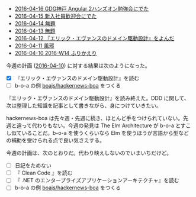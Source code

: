 - [2016-04-16 GDG神戸 Angular 2ハンズオン勉強会にでた][2016-04-16]
- [2016-04-15 新入社員歓迎会にでた][2016-04-15]
- [2016-04-14 無題][2016-04-14]
- [2016-04-13 無題][2016-04-13]
- [2016-04-12 『エリック・エヴァンスのドメイン駆動設計』をよんだ][2016-04-12]
- [2016-04-11 風邪][2016-04-11]
- [2016-04-10 2016-W14 ふりかえり][2016-04-10]

今週の計画 ([2016-04-10][]) に対する結果は次のようになった。

- [x] 『エリック・エヴァンスのドメイン駆動設計』を読む
- [ ] b-o-a の例 [boajs/hackernews-boa][] をつくる

『エリック・エヴァンスのドメイン駆動設計』を読み終えた。DDD に関して、次は整理した知識を記事として書きながら、身につけていきたい。

hackernews-boa は先々週・先週に続き、ほとんど手をつけられていない。先週と違って代わりもない。今週の発見は The Elm Architecture が b-o-a とすこし似ていることだ。b-o-a を使うくらいなら Elm を使うほうが言語から型などの補助を受けられる点で良い気さえする。

今週の計画は、次のとおりだ。代わり映えしないのでいまいちだけど。

- [ ] 日記をためない
- [ ] 『 Clean Code 』を読む
- [ ] 『 .NET のエンタープライズアプリケーションアーキテクチャ』を読む
- [ ] b-o-a の例 [boajs/hackernews-boa][] をつくる

[2016-04-10]: http://blog.bouzuya.net/2016/04/10/
[2016-04-11]: http://blog.bouzuya.net/2016/04/11/
[2016-04-12]: http://blog.bouzuya.net/2016/04/12/
[2016-04-13]: http://blog.bouzuya.net/2016/04/13/
[2016-04-14]: http://blog.bouzuya.net/2016/04/14/
[2016-04-15]: http://blog.bouzuya.net/2016/04/15/
[2016-04-16]: http://blog.bouzuya.net/2016/04/16/
[boajs/hackernews-boa]: https://github.com/boajs/hackernews-boa
